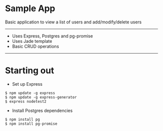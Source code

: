 Sample App
===========

Basic application to view a list of users and add/modify/delete users

---

* Uses Express, Postgres and pg-promise
* Uses Jade template
* Basic CRUD operations

---

# Starting out

* Set up Express
```
$ npm update -g express
$ npm update -g express-generator
$ express nodetest2
```

* Install Postgres dependencies
```
$ npm install pg
$ npm install pg-promise
```